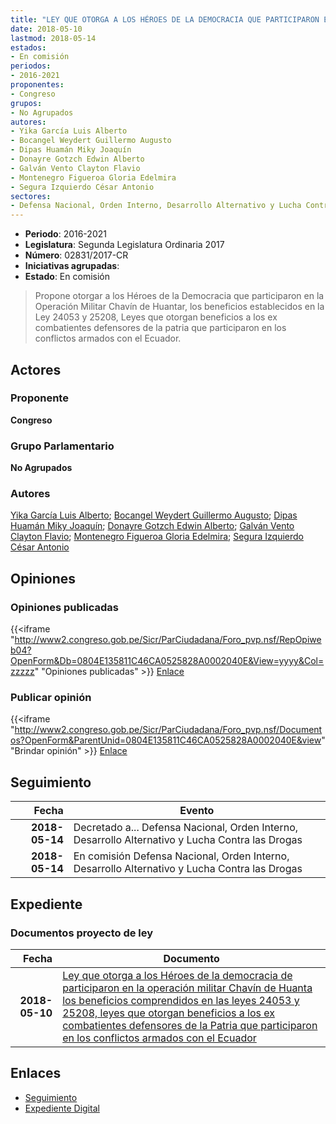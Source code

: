 ```yaml
---
title: "LEY QUE OTORGA A LOS HÉROES DE LA DEMOCRACIA QUE PARTICIPARON EN LA OPERACIÓN MILITAR CHAVIN DE HUANTAR LOS BENEFICIOS COMPRENDIDOS EN LAS LEYES 24053, 25208, LEYES QUE OTORGAN BENEFICIOS A LOS EX COMBATIENTES DEFENSORES DE LA PATRIA QUE PARTICIPARON EN LOS CONFLICTOS ARMADOS CON EL ECUADOR"
date: 2018-05-10
lastmod: 2018-05-14
estados:
- En comisión
periodos:
- 2016-2021
proponentes:
- Congreso
grupos:
- No Agrupados
autores:
- Yika García Luis Alberto
- Bocangel Weydert Guillermo Augusto
- Dipas Huamán Miky Joaquín
- Donayre Gotzch Edwin Alberto
- Galván Vento Clayton Flavio
- Montenegro Figueroa Gloria Edelmira
- Segura Izquierdo César Antonio
sectores:
- Defensa Nacional, Orden Interno, Desarrollo Alternativo y Lucha Contra las Drogas
---
```

- **Periodo**: 2016-2021
- **Legislatura**: Segunda Legislatura Ordinaria 2017
- **Número**: 02831/2017-CR
- **Iniciativas agrupadas**: 
- **Estado**: En comisión

> Propone otorgar a los Héroes de la Democracia que participaron en la Operación Militar Chavín de Huantar, los beneficios establecidos en la Ley 24053 y 25208, Leyes que otorgan beneficios a los ex combatientes defensores de la patria que participaron en los conflictos armados con el Ecuador.


## Actores

### Proponente

**Congreso**

### Grupo Parlamentario

**No Agrupados**

### Autores

[Yika García Luis Alberto](mailto:mailto:lyika@congreso.gob.pe); [Bocangel Weydert Guillermo Augusto](mailto:mailto:gbocangel@congreso.gob.pe); [Dipas Huamán Miky Joaquín](mailto:mailto:mdipas@congreso.gob.pe); [Donayre Gotzch Edwin Alberto](mailto:mailto:edonayre@congreso.gob.pe); [Galván Vento Clayton Flavio](mailto:mailto:cgalvan@congreso.gob.pe); [Montenegro Figueroa Gloria Edelmira](mailto:mailto:gmontenegrof@congreso.gob.pe); [Segura Izquierdo César Antonio](mailto:mailto:csegura@congreso.gob.pe)

## Opiniones

### Opiniones publicadas

{{<iframe "http://www2.congreso.gob.pe/Sicr/ParCiudadana/Foro_pvp.nsf/RepOpiweb04?OpenForm&Db=0804E135811C46CA0525828A0002040E&View=yyyy&Col=zzzzz" "Opiniones publicadas" >}}
[Enlace](http://www2.congreso.gob.pe/Sicr/ParCiudadana/Foro_pvp.nsf/RepOpiweb04?OpenForm&Db=0804E135811C46CA0525828A0002040E&View=yyyy&Col=zzzzz)

### Publicar opinión

{{<iframe "http://www2.congreso.gob.pe/Sicr/ParCiudadana/Foro_pvp.nsf/Documentos?OpenForm&ParentUnid=0804E135811C46CA0525828A0002040E&view" "Brindar opinión" >}}
[Enlace](http://www2.congreso.gob.pe/Sicr/ParCiudadana/Foro_pvp.nsf/Documentos?OpenForm&ParentUnid=0804E135811C46CA0525828A0002040E&view)


## Seguimiento

| Fecha | Evento |
|------:|--------|
| **2018-05-14** | Decretado a... Defensa Nacional, Orden Interno, Desarrollo Alternativo y Lucha Contra las Drogas |
| **2018-05-14** | En comisión Defensa Nacional, Orden Interno, Desarrollo Alternativo y Lucha Contra las Drogas |

## Expediente

### Documentos proyecto de ley

| Fecha | Documento |
|------:|-----------|
| **2018-05-10** | [Ley que otorga a los Héroes de la democracia de participaron en la operación militar Chavín de Huanta los beneficios comprendidos en las leyes 24053 y 25208, leyes que otorgan beneficios a los ex combatientes defensores de la Patria que participaron en los conflictos armados con el Ecuador](http://www.leyes.congreso.gob.pe/Documentos/2016_2021/Proyectos_de_Ley_y_de_Resoluciones_Legislativas/PL0283120180510.pdf) |

## Enlaces

- [Seguimiento](http://www2.congreso.gob.pe/Sicr/TraDocEstProc/CLProLey2016.nsf/f7fff46988ca05b1052578e100829cc7/56808b7d482e69e20525828a00075216?OpenDocument)
- [Expediente Digital](http://www2.congreso.gob.pe/Sicr/TraDocEstProc/CLProLey2016.nsf/f7fff46988ca05b1052578e100829cc7/56808b7d482e69e20525828a00075216?OpenDocument&Click=05257FB7005EB655.eb71d0cf91d8294e05256cdf006b5706/$Body/0.1C6C)

